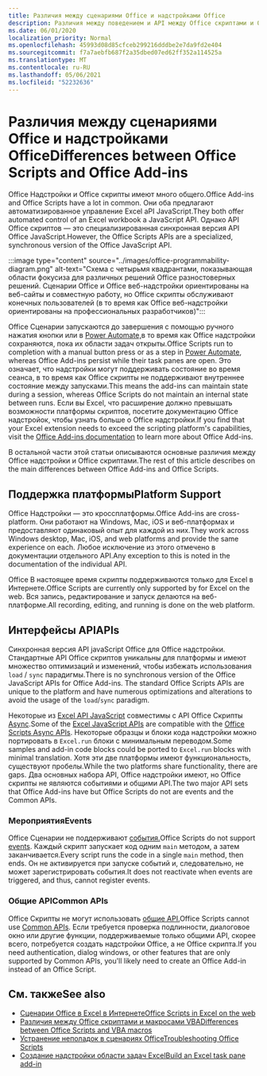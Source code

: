 ```yaml
---
title: Различия между сценариями Office и надстройками Office
description: Различия между поведением и API между Office скриптами и Office надстройки.
ms.date: 06/01/2020
localization_priority: Normal
ms.openlocfilehash: 45993d08d85cfceb299216dddbe2e7da9fd2e404
ms.sourcegitcommit: f7a7aebfb687f2a35dbed07ed62ff352a114525a
ms.translationtype: MT
ms.contentlocale: ru-RU
ms.lasthandoff: 05/06/2021
ms.locfileid: "52232636"
---
```

# <a name="differences-between-office-scripts-and-office-add-ins"></a><span data-ttu-id="f9e90-103">Различия между сценариями Office и надстройками Office</span><span class="sxs-lookup"><span data-stu-id="f9e90-103">Differences between Office Scripts and Office Add-ins</span></span>

<span data-ttu-id="f9e90-104">Office Надстройки и Office скрипты имеют много общего.</span><span class="sxs-lookup"><span data-stu-id="f9e90-104">Office Add-ins and Office Scripts have a lot in common.</span></span> <span data-ttu-id="f9e90-105">Они оба предлагают автоматизированное управление Excel aPI JavaScript.</span><span class="sxs-lookup"><span data-stu-id="f9e90-105">They both offer automated control of an Excel workbook a JavaScript API.</span></span> <span data-ttu-id="f9e90-106">Однако API Office скриптов — это специализированная синхронная версия API Office JavaScript.</span><span class="sxs-lookup"><span data-stu-id="f9e90-106">However, the Office Scripts APIs are a specialized, synchronous version of the Office JavaScript API.</span></span>

:::image type="content" source="../images/office-programmability-diagram.png" alt-text="Схема с четырьмя квадрантами, показывающая области фокусиза для различных решений Office разностоверных решений. Сценарии Office и Office веб-надстройки ориентированы на веб-сайты и совместную работу, но Office скрипты обслуживают конечных пользователей (в то время как Office веб-надстройки ориентированы на профессиональных разработчиков)":::

<span data-ttu-id="f9e90-108">Office Сценарии запускаются до завершения с помощью ручного нажатия кнопки или в [Power Automate,](https://flow.microsoft.com/)в то время как Office надстройки сохраняются, пока их области задач открыты.</span><span class="sxs-lookup"><span data-stu-id="f9e90-108">Office Scripts run to completion with a manual button press or as a step in [Power Automate](https://flow.microsoft.com/), whereas Office Add-ins persist while their task panes are open.</span></span> <span data-ttu-id="f9e90-109">Это означает, что надстройки могут поддерживать состояние во время сеанса, в то время как Office скрипты не поддерживают внутреннее состояние между запусками.</span><span class="sxs-lookup"><span data-stu-id="f9e90-109">This means the add-ins can maintain state during a session, whereas Office Scripts do not maintain an internal state between runs.</span></span> <span data-ttu-id="f9e90-110">Если вы Excel, что расширение должно превышать возможности платформы скриптов, [](/office/dev/add-ins) посетите документацию Office надстройок, чтобы узнать больше о Office надстройки.</span><span class="sxs-lookup"><span data-stu-id="f9e90-110">If you find that your Excel extension needs to exceed the scripting platform's capabilities, visit the [Office Add-ins documentation](/office/dev/add-ins) to learn more about Office Add-ins.</span></span>

<span data-ttu-id="f9e90-111">В остальной части этой статьи описываются основные различия между Office надстройки и Office скриптами.</span><span class="sxs-lookup"><span data-stu-id="f9e90-111">The rest of this article describes on the main differences between Office Add-ins and Office Scripts.</span></span>

## <a name="platform-support"></a><span data-ttu-id="f9e90-112">Поддержка платформы</span><span class="sxs-lookup"><span data-stu-id="f9e90-112">Platform Support</span></span>

<span data-ttu-id="f9e90-113">Office Надстройки — это кроссплатформы.</span><span class="sxs-lookup"><span data-stu-id="f9e90-113">Office Add-ins are cross-platform.</span></span> <span data-ttu-id="f9e90-114">Они работают на Windows, Mac, iOS и веб-платформах и предоставляют одинаковый опыт для каждой из них.</span><span class="sxs-lookup"><span data-stu-id="f9e90-114">They work across Windows desktop, Mac, iOS, and web platforms and provide the same experience on each.</span></span> <span data-ttu-id="f9e90-115">Любое исключение из этого отмечено в документации отдельного API.</span><span class="sxs-lookup"><span data-stu-id="f9e90-115">Any exception to this is noted in the documentation of the individual API.</span></span>

<span data-ttu-id="f9e90-116">Office В настоящее время скрипты поддерживаются только для Excel в Интернете.</span><span class="sxs-lookup"><span data-stu-id="f9e90-116">Office Scripts are currently only supported by for Excel on the web.</span></span> <span data-ttu-id="f9e90-117">Вся запись, редактирование и запуск делаются на веб-платформе.</span><span class="sxs-lookup"><span data-stu-id="f9e90-117">All recording, editing, and running is done on the web platform.</span></span>

## <a name="apis"></a><span data-ttu-id="f9e90-118">Интерфейсы API</span><span class="sxs-lookup"><span data-stu-id="f9e90-118">APIs</span></span>

<span data-ttu-id="f9e90-119">Синхронная версия API javaScript Office для Office надстройки. Стандартные API Office скриптов уникальны для платформы и имеют множество оптимизаций и изменений, чтобы избежать использования `load` / `sync` парадигмы.</span><span class="sxs-lookup"><span data-stu-id="f9e90-119">There is no synchronous version of the Office JavaScript APIs for Office Add-ins. The standard Office Scripts APIs are unique to the platform and have numerous optimizations and alterations to avoid the usage of the `load`/`sync` paradigm.</span></span>

<span data-ttu-id="f9e90-120">Некоторые из [Excel API JavaScript](/javascript/api/excel?view=excel-js-preview&preserve-view=true) совместимы с API Office Скрипты [Async](../develop/excel-async-model.md).</span><span class="sxs-lookup"><span data-stu-id="f9e90-120">Some of the [Excel JavaScript APIs](/javascript/api/excel?view=excel-js-preview&preserve-view=true) are compatible with the [Office Scripts Async APIs](../develop/excel-async-model.md).</span></span> <span data-ttu-id="f9e90-121">Некоторые образцы и блоки кода надстройки можно портировать в `Excel.run` блоки с минимальным переводом.</span><span class="sxs-lookup"><span data-stu-id="f9e90-121">Some samples and add-in code blocks could be ported to `Excel.run` blocks with minimal translation.</span></span> <span data-ttu-id="f9e90-122">Хотя эти две платформы имеют функциональность, существуют пробелы.</span><span class="sxs-lookup"><span data-stu-id="f9e90-122">While the two platforms share functionality, there are gaps.</span></span> <span data-ttu-id="f9e90-123">Два основных набора API, Office надстройки имеют, но Office скрипты не являются событиями и общими API.</span><span class="sxs-lookup"><span data-stu-id="f9e90-123">The two major API sets that Office Add-ins have but Office Scripts do not are events and the Common APIs.</span></span>

### <a name="events"></a><span data-ttu-id="f9e90-124">Мероприятия</span><span class="sxs-lookup"><span data-stu-id="f9e90-124">Events</span></span>

<span data-ttu-id="f9e90-125">Office Сценарии не поддерживают [события.](/office/dev/add-ins/excel/excel-add-ins-events)</span><span class="sxs-lookup"><span data-stu-id="f9e90-125">Office Scripts do not support [events](/office/dev/add-ins/excel/excel-add-ins-events).</span></span> <span data-ttu-id="f9e90-126">Каждый скрипт запускает код одним `main` методом, а затем заканчивается.</span><span class="sxs-lookup"><span data-stu-id="f9e90-126">Every script runs the code in a single `main` method, then ends.</span></span> <span data-ttu-id="f9e90-127">Он не активируется при запуске событий и, следовательно, не может зарегистрировать события.</span><span class="sxs-lookup"><span data-stu-id="f9e90-127">It does not reactivate when events are triggered, and thus, cannot register events.</span></span>

### <a name="common-apis"></a><span data-ttu-id="f9e90-128">Общие API</span><span class="sxs-lookup"><span data-stu-id="f9e90-128">Common APIs</span></span>

<span data-ttu-id="f9e90-129">Office Скрипты не могут использовать [общие API.](/javascript/api/office)</span><span class="sxs-lookup"><span data-stu-id="f9e90-129">Office Scripts cannot use [Common APIs](/javascript/api/office).</span></span> <span data-ttu-id="f9e90-130">Если требуется проверка подлинности, диалоговое окно или другие функции, поддерживаемые только общими API, скорее всего, потребуется создать надстройки Office, а не Office скрипта.</span><span class="sxs-lookup"><span data-stu-id="f9e90-130">If you need authentication, dialog windows, or other features that are only supported by Common APIs, you'll likely need to create an Office Add-in instead of an Office Script.</span></span>

## <a name="see-also"></a><span data-ttu-id="f9e90-131">См. также</span><span class="sxs-lookup"><span data-stu-id="f9e90-131">See also</span></span>

- [<span data-ttu-id="f9e90-132">Сценарии Office в Excel в Интернете</span><span class="sxs-lookup"><span data-stu-id="f9e90-132">Office Scripts in Excel on the web</span></span>](../overview/excel.md)
- [<span data-ttu-id="f9e90-133">Различия между Office скриптами и макросами VBA</span><span class="sxs-lookup"><span data-stu-id="f9e90-133">Differences between Office Scripts and VBA macros</span></span>](vba-differences.md)
- [<span data-ttu-id="f9e90-134">Устранение неполадок в сценариях Office</span><span class="sxs-lookup"><span data-stu-id="f9e90-134">Troubleshooting Office Scripts</span></span>](../testing/troubleshooting.md)
- [<span data-ttu-id="f9e90-135">Создание надстройки области задач Excel</span><span class="sxs-lookup"><span data-stu-id="f9e90-135">Build an Excel task pane add-in</span></span>](/office/dev/add-ins/quickstarts/excel-quickstart-jquery)
